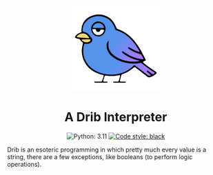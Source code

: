 <p align="center">
    <img width="200" height="200" src="/docs/drib-readme.png">
</p>

<h1 align="center">A Drib Interpreter</h1>

<p align="center">
    <img alt="Python: 3.11" src="https://img.shields.io/badge/python-3.11-3572A5.svg">
    <a href="https://github.com/psf/black"><img alt="Code style: black" src="https://img.shields.io/badge/code%20style-black-000000.svg"></a>
</p>

Drib is an esoteric programming in which pretty much every value is a string, there are a few exceptions, like booleans (to perform logic operations).

